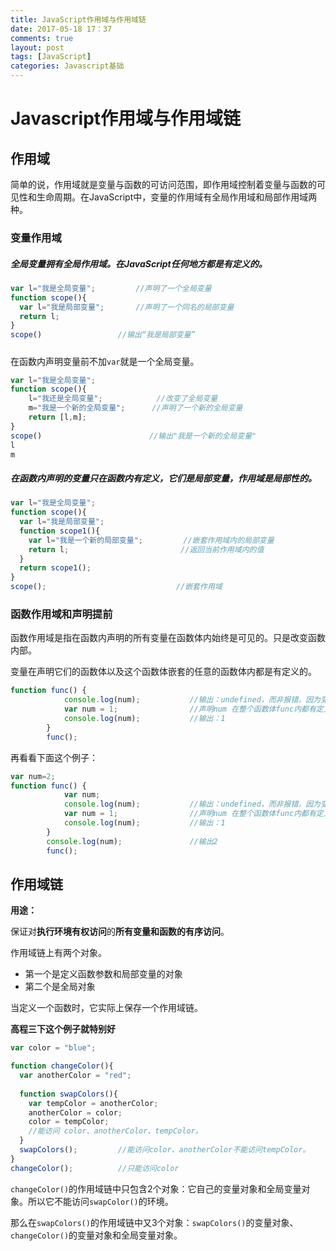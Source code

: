```yaml
---
title: JavaScript作用域与作用域链
date: 2017-05-18 17：37
comments: true
layout: post
tags: [JavaScript]
categories: Javascript基础
---
```


# Javascript作用域与作用域链

## 作用域

简单的说，作用域就是变量与函数的可访问范围，即作用域控制着变量与函数的可见性和生命周期。在JavaScript中，变量的作用域有全局作用域和局部作用域两种。

### 变量作用域

##### 全局变量拥有全局作用域。在JavaScript任何地方都是有定义的。

```javascript
var l="我是全局变量";			//声明了一个全局变量
function scope(){		
  var l="我是局部变量";		//声明了一个同名的局部变量
  return l;
}
scope()					//输出“我是局部变量”
```

##### <!--more -->

在函数内声明变量前不加`var`就是一个全局变量。

```javascript
var l="我是全局变量";
function scope(){
 	l="我还是全局变量";			//改变了全局变量
	m="我是一个新的全局变量";	  	 //声明了一个新的全局变量
	return [l,m];
}
scope()						   //输出"我是一个新的全局变量"
l
m
```

##### 在函数内声明的变量只在函数内有定义，它们是局部变量，作用域是局部性的。

```javascript
var l="我是全局变量";
function scope(){
  var l="我是局部变量";
  function scope1(){
    var l="我是一个新的局部变量";			//嵌套作用域内的局部变量
    return l;						  //返回当前作用域内的值
  }
  return scope1();
}
scope();							 //嵌套作用域

```

### 函数作用域和声明提前

函数作用域是指在函数内声明的所有变量在函数体内始终是可见的。只是改变函数内部。

变量在声明它们的函数体以及这个函数体嵌套的任意的函数体内都是有定义的。

```javascript
function func() {
            console.log(num);           //输出：undefined，而非报错，因为变量num在整个函数体内都是有定义的
            var num = 1;                //声明num 在整个函数体func内都有定义
            console.log(num);           //输出：1
        }
        func();
```

再看看下面这个例子：

```javascript
var num=2;
function func() {
            var num;
            console.log(num);           //输出：undefined，而非报错，因为变量num在整个函数体内都是有定义的
            var num = 1;                //声明num 在整个函数体func内都有定义
            console.log(num);           //输出：1
        }
        console.log(num);				//输出2
        func();
```

## 作用域链

**用途：**

保证对**执行环境有权访问**的**所有变量和函数的有序访问**。

作用域链上有两个对象。

- 第一个是定义函数参数和局部变量的对象
- 第二个是全局对象

当定义一个函数时，它实际上保存一个作用域链。

**高程三下这个例子就特别好**

```javascript
var color = "blue";

function changeColor(){
  var anotherColor = "red";
  
  function swapColors(){
    var tempColor = anotherColor;
    anotherColor = color;
    color = tempColor;
    //能访问 color、anotherColor、tempColor。
  }
  swapColors();			//能访问color、anotherColor不能访问tempColor。
}
changeColor();			//只能访问color
```

`changeColor()`的作用域链中只包含2个对象：它自己的变量对象和全局变量对象。所以它不能访问`swapColor()`的环境。

那么在`swapColors()`的作用域链中又3个对象：`swapColors()`的变量对象、`changeColor()`的变量对象和全局变量对象。